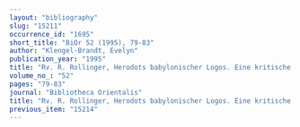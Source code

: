 ```yaml
---
layout: "bibliography"
slug: "15211"
occurrence_id: "1695"
short_title: "BiOr 52 (1995), 79-83"
author: "Klengel-Brandt, Evelyn"
publication_year: "1995"
title: "Rv. R. Rollinger, Herodots babylonischer Logos. Eine kritische Untersuchung der Glaubwürdigkeitsdiskussion an Hand ausgewählter Beispiele (1993)"
volume_no_: "52"
pages: "79-83"
journal: "Bibliotheca Orientalis"
title: "Rv. R. Rollinger, Herodots babylonischer Logos. Eine kritische Untersuchung der Glaubwürdigkeitsdiskussion an Hand ausgewählter Beispiele (1993)"
previous_item: "15214"
---
```

